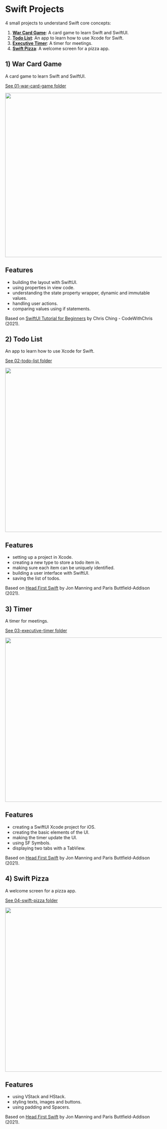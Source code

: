# Swift Projects

4 small projects to understand Swift core concepts:

1. [**War Card Game**](#warcardgame): A card game to learn Swift and SwiftUI.
2. [**Todo List**](#todolist): An app to learn how to use Xcode for Swift.
3. [**Executive Timer**](#timer): A timer for meetings.
4. [**Swift Pizza**](#swiftpizza): A welcome screen for a pizza app.

## <a name="warcardgame"></a> 1) War Card Game

A card game to learn Swift and SwiftUI.

[See 01-war-card-game folder](https://github.com/solygambas/swift-projects/tree/main/01-war-card-game)

<p align="center">
    <a href="https://github.com/solygambas/swift-projects/tree/main/01-war-card-game">
        <img src="01-war-card-game/screenshot.png" style="width:528px;max-width:100%;">
    </a>
</p>

## Features

- building the layout with SwiftUI.
- using properties in view code.
- understanding the state property wrapper, dynamic and immutable values.
- handling user actions.
- comparing values using if statements.

Based on [SwiftUI Tutorial for Beginners](https://www.youtube.com/watch?v=F2ojC6TNwws) by Chris Ching - CodeWithChris (2021).

## <a name="todolist"></a> 2) Todo List

An app to learn how to use Xcode for Swift.

[See 02-todo-list folder](https://github.com/solygambas/swift-projects/tree/main/02-todo-list)

<p align="center">
    <a href="https://github.com/solygambas/swift-projects/tree/main/02-todo-list">
        <img src="02-todo-list/screenshot.png" style="width:528px;max-width:100%;">
    </a>
</p>

## Features

- setting up a project in Xcode.
- creating a new type to store a todo item in.
- making sure each item can be uniquely identified.
- building a user interface with SwiftUI.
- saving the list of todos.

Based on [Head First Swift](https://www.amazon.com/Head-First-Swift-Anthony-Gray/dp/1491922850) by Jon Manning and Paris Buttfield-Addison (2021).

## <a name="timer"></a> 3) Timer

A timer for meetings.

[See 03-executive-timer folder](https://github.com/solygambas/swift-projects/tree/main/03-executive-timer)

<p align="center">
    <a href="https://github.com/solygambas/swift-projects/tree/main/03-executive-timer">
        <img src="03-executive-timer/screenshot.png" style="width:528px;max-width:100%;">
    </a>
</p>

## Features

- creating a SwiftUI Xcode project for iOS.
- creating the basic elements of the UI.
- making the timer update the UI.
- using SF Symbols.
- displaying two tabs with a TabView.

Based on [Head First Swift](https://www.amazon.com/Head-First-Swift-Anthony-Gray/dp/1491922850) by Jon Manning and Paris Buttfield-Addison (2021).

## <a name="swiftpizza"></a> 4) Swift Pizza

A welcome screen for a pizza app.

[See 04-swift-pizza folder](https://github.com/solygambas/swift-projects/tree/main/04-swift-pizza)

<p align="center">
    <a href="https://github.com/solygambas/swift-projects/tree/main/04-swift-pizza">
        <img src="04-swift-pizza/screenshot.png" style="width:528px;max-width:100%;">
    </a>
</p>

## Features

- using VStack and HStack.
- styling texts, images and buttons.
- using padding and Spacers.

Based on [Head First Swift](https://www.amazon.com/Head-First-Swift-Anthony-Gray/dp/1491922850) by Jon Manning and Paris Buttfield-Addison (2021).
